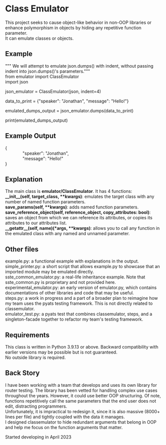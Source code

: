 # Class Emulator
This project seeks to cause object-like behavior in non-OOP libraries or enhance polymorphism in objects by hiding any repetitive function parameter.  
It can emulate classes or objects.  

## Example
""" We will attempt to emulate json.dumps() with indent, without passing indent into json.dumps()'s parameters."""  
from emulator import ClassEmulator  
import json  

json_emulator = ClassEmulator(json, indent=4)  

data_to_print = {"speaker": "Jonathan", "message": "Hello!"}  

emulated_dumps_output = json_emulator.dumps(data_to_print)  

print(emulated_dumps_output)  

## Example Output
{  
&emsp;&emsp;&emsp;&emsp;"speaker": "Jonathan",  
&emsp;&emsp;&emsp;&emsp;"message": "Hello!"  
}  

## Explanation
The main class is **emulator/ClassEmulator**. It has 4 functions:  
    **\_\_init\_\_(self, target_class, \*\*kwargs)**: emulates the target class with any number of named function parameters.  
    **save_params(self, \*\*kwargs)**: adds named function parameters.  
    **save_reference_object(self, reference_object, copy_attributes: bool)**: saves an object from which we can reference its attributes, or copies its attributes to our attributes list.  
    **\_\_getattr\_\_(self, name)(*args, \*\*kwargs)**: allows you to call any function in the emulated class with any named and unnamed parameter.  

## Other files
example.py: a functional example with explanations in the output.  
simple_printer.py: a short script that allows example.py to showcase that an imported module may be emulated directly.  
sste_common_emulator.py: a real-life inheritance example. Note that sste_common.py is proprietary and not provided here.  
experimental_emulator.py: an early version of emulator.py, which contains documentations of other libraries and code that may be useful.  
steps.py: a work in progress and a part of a broader plan to reimagine how my team uses the pyats testing framework. This is not directly related to classemulator.  
emulator_test.py: a pyats test that combines classemulator, steps, and a singleton-facade together to refactor my team's testing framework.  

## Requirements
This class is written in Python 3.9.13 or above. Backward compatibility with earlier versions may be possible but is not guaranteed.  
No outside library is required.  

## Back Story
I have been working with a team that develops and uses its own library for router testing. The library has been vetted for handling complex use cases throughout the years. However, it could use better OOP structuring. Of note, functions repetitively call the same parameters that the end user does not edit, distracting programmers.  
Unfortunately, it is impractical to redesign it, since it is also massive (8000+ lines per file) and tightly coupled with the data it manages.  
I designed classemulator to hide redundant arguments that belong in OOP and help me focus on the function arguments that matter.  
  
Started developing in April 2023

